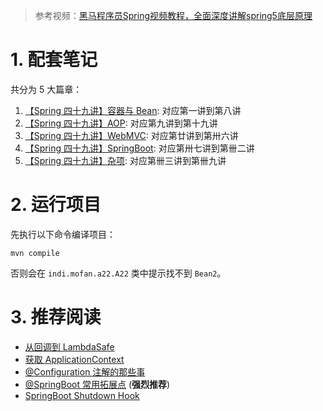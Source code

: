 > 参考视频：[黑马程序员Spring视频教程，全面深度讲解spring5底层原理](https://www.bilibili.com/video/BV1P44y1N7QG)

# 1. 配套笔记

共分为 5 大篇章：

1. [【Spring 四十九讲】容器与 Bean](https://mofan212.github.io/posts/Spring-Forty-Nine-Lectures-Container-And-Bean/): 对应第一讲到第八讲
2. [【Spring 四十九讲】AOP](https://mofan212.github.io/posts/Spring-Forty-Nine-Lectures-AOP/): 对应第九讲到第十九讲
3. [【Spring 四十九讲】WebMVC](https://mofan212.github.io/posts/Spring-Forty-Nine-Lectures-MVC/): 对应第廿讲到第卅六讲
4. [【Spring 四十九讲】SpringBoot](https://mofan212.github.io/posts/Spring-Forty-Nine-Lectures-Spring-Boot/): 对应第卅七讲到第卌二讲
5. [【Spring 四十九讲】杂项](https://mofan212.github.io/posts/Spring-Forty-Nine-Lectures-Sundry/): 对应第卌三讲到第卌九讲

# 2. 运行项目

先执行以下命令编译项目：

```shell
mvn compile
```

否则会在 `indi.mofan.a22.A22` 类中提示找不到 `Bean2`。

# 3. 推荐阅读

- [从回调到 LambdaSafe](https://mofan212.github.io/posts/From-Callback-To-LambdaSafe/)
- [获取 ApplicationContext](https://mofan212.github.io/posts/Get-ApplicationContext/)
- [@Configuration 注解的那些事](https://mofan212.github.io/posts/Configuration-Annotation/)
- [@SpringBoot 常用拓展点](https://mofan212.github.io/posts/Common-Extension-Points-In-Spring-Boot/) (**强烈推荐**)
- [SpringBoot Shutdown Hook](https://mofan212.github.io/posts/SpringBoot-Shutdown-Hook/)